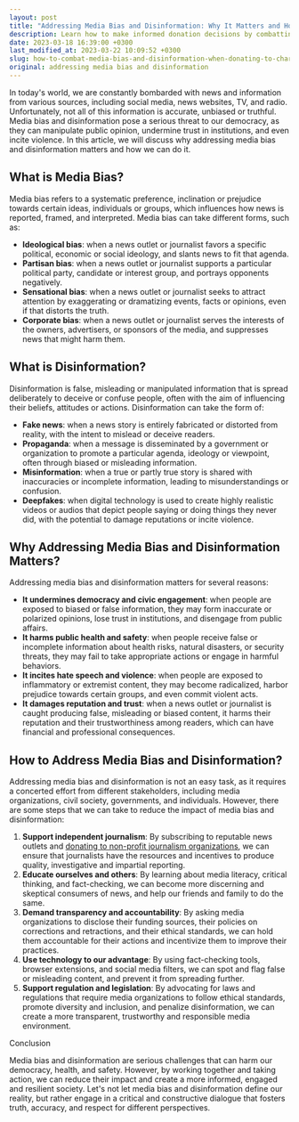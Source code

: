 ```yaml
---
layout: post
title: "Addressing Media Bias and Disinformation: Why It Matters and How to Do It"
description: Learn how to make informed donation decisions by combatting media bias and disinformation with our comprehensive guide. Discover strategies for evaluating sources, fact-checking information, and verifying the credibility of charities to ensure your donations make a meaningful impact. Protect your philanthropic investments and support causes you believe in with our expert tips and insights.
date: 2023-03-18 16:39:00 +0300
last_modified_at: 2023-03-22 10:09:52 +0300
slug: how-to-combat-media-bias-and-disinformation-when-donating-to-charity
original: addressing media bias and disinformation
---
```

In today's world, we are constantly bombarded with news and information from various sources, including social media, news websites, TV, and radio. Unfortunately, not all of this information is accurate, unbiased or truthful. Media bias and disinformation pose a serious threat to our democracy, as they can manipulate public opinion, undermine trust in institutions, and even incite violence. In this article, we will discuss why addressing media bias and disinformation matters and how we can do it.

## What is Media Bias?

Media bias refers to a systematic preference, inclination or prejudice towards certain ideas, individuals or groups, which influences how news is reported, framed, and interpreted. Media bias can take different forms, such as:

* **Ideological bias**: when a news outlet or journalist favors a specific political, economic or social ideology, and slants news to fit that agenda.
* **Partisan bias**: when a news outlet or journalist supports a particular political party, candidate or interest group, and portrays opponents negatively.
* **Sensational bias**: when a news outlet or journalist seeks to attract attention by exaggerating or dramatizing events, facts or opinions, even if that distorts the truth.
* **Corporate bias**: when a news outlet or journalist serves the interests of the owners, advertisers, or sponsors of the media, and suppresses news that might harm them.

## What is Disinformation?

Disinformation is false, misleading or manipulated information that is spread deliberately to deceive or confuse people, often with the aim of influencing their beliefs, attitudes or actions. Disinformation can take the form of:

* **Fake news**: when a news story is entirely fabricated or distorted from reality, with the intent to mislead or deceive readers.
* **Propaganda**: when a message is disseminated by a government or organization to promote a particular agenda, ideology or viewpoint, often through biased or misleading information.
* **Misinformation**: when a true or partly true story is shared with inaccuracies or incomplete information, leading to misunderstandings or confusion.
* **Deepfakes**: when digital technology is used to create highly realistic videos or audios that depict people saying or doing things they never did, with the potential to damage reputations or incite violence.

## Why Addressing Media Bias and Disinformation Matters?

Addressing media bias and disinformation matters for several reasons:

* **It undermines democracy and civic engagement**: when people are exposed to biased or false information, they may form inaccurate or polarized opinions, lose trust in institutions, and disengage from public affairs.
* **It harms public health and safety**: when people receive false or incomplete information about health risks, natural disasters, or security threats, they may fail to take appropriate actions or engage in harmful behaviors.
* **It incites hate speech and violence**: when people are exposed to inflammatory or extremist content, they may become radicalized, harbor prejudice towards certain groups, and even commit violent acts.
* **It damages reputation and trust**: when a news outlet or journalist is caught producing false, misleading or biased content, it harms their reputation and their trustworthiness among readers, which can have financial and professional consequences.

## How to Address Media Bias and Disinformation?

Addressing media bias and disinformation is not an easy task, as it requires a concerted effort from different stakeholders, including media organizations, civil society, governments, and individuals. However, there are some steps that we can take to reduce the impact of media bias and disinformation:

1. **Support independent journalism**: By subscribing to reputable news outlets and [donating to non-profit journalism organizations](/public-broadcasting-charities/top-public-broadcasting-charities-to-support-empowering-voices-through-generous-donations.html), we can ensure that journalists have the resources and incentives to produce quality, investigative and impartial reporting.
2. **Educate ourselves and others**: By learning about media literacy, critical thinking, and fact-checking, we can become more discerning and skeptical consumers of news, and help our friends and family to do the same.
3. **Demand transparency and accountability**: By asking media organizations to disclose their funding sources, their policies on corrections and retractions, and their ethical standards, we can hold them accountable for their actions and incentivize them to improve their practices.
4. **Use technology to our advantage**: By using fact-checking tools, browser extensions, and social media filters, we can spot and flag false or misleading content, and prevent it from spreading further.
5. **Support regulation and legislation**: By advocating for laws and regulations that require media organizations to follow ethical standards, promote diversity and inclusion, and penalize disinformation, we can create a more transparent, trustworthy and responsible media environment.

Conclusion

Media bias and disinformation are serious challenges that can harm our democracy, health, and safety. However, by working together and taking action, we can reduce their impact and create a more informed, engaged and resilient society. Let's not let media bias and disinformation define our reality, but rather engage in a critical and constructive dialogue that fosters truth, accuracy, and respect for different perspectives.